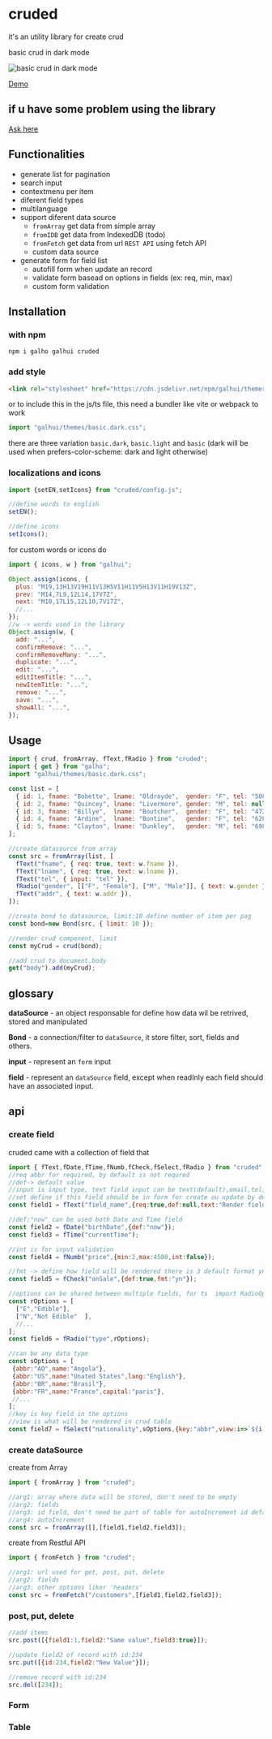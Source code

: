 # cruded

it's an utility library for create crud

basic crud in dark mode

![basic crud in dark mode](/sample/demo.gif)

[Demo](https://AsrielPdS.github.io/?_=cruded)

## if u have some problem using the library

[Ask here](https://github.com/AsrielPdS/cruded/issues)

## Functionalities

- generate list for pagination
- search input
- contextmenu per item
- diferent field types
- multilanguage
- support diferent data source
    - `fromArray` get data from simple array
    - `fromIDB` get data from IndexedDB (todo)
    - `fromFetch` get data from url `REST API` using fetch API 
    - custom data source
- generate form for field list
    - autofill form when update an record
    - validate form basead on options in fields (ex: req, min, max)
    - custom form validation

## Installation

### with npm

```console 
npm i galho galhui cruded 
```

### add style 
```html
<link rel="stylesheet" href="https://cdn.jsdelivr.net/npm/galhui/themes/basic.light.css" />
```
or 
to include this in the js/ts file, this need a bundler like vite or webpack to work
```js
import "galhui/themes/basic.dark.css";
```

there are three variation
`basic.dark`, `basic.light` and `basic` (dark will be used when prefers-color-scheme: dark and light otherwise)

### localizations and icons

```js
import {setEN,setIcons} from "cruded/config.js";

//define words to english
setEN();

//define icons
setIcons();
```

for custom words or icons do

```js
import { icons, w } from "galhui";

Object.assign(icons, {
  plus: "M19,13H13V19H11V13H5V11H11V5H13V11H19V13Z",
  prev: "M14,7L9,12L14,17V7Z",
  next: "M10,17L15,12L10,7V17Z",
  //...
});
//w -> words used in the library
Object.assign(w, {
  add: "...",
  confirmRemove: "...",
  confirmRemoveMany: "...",
  duplicate: "...",
  edit: "...",
  editItemTitle: "...",
  newItemTitle: "...",
  remove: "...",
  save: "...",
  showAll: "...",
});

```

<!-- ### with yarn

` yarn install cruded `

### with cdn

```js
import ... from "https://cdn.jsdelivr.net/npm/cruded/cruded.min.js"
```

or if you prefer this version will declare two global variable called `cruded`
you need to include `galho` as reference

```html
<script src="https://cdn.jsdelivr.net/npm/galho/galho-iife.min.js"></script>
<script src="https://cdn.jsdelivr.net/npm/cruded/cruded-iife.min.js"></script>
``` -->

## Usage
```js
import { crud, fromArray, fText,fRadio } from "cruded";
import { get } from "galho";
import "galhui/themes/basic.dark.css";

const list = [
  { id: 1, fname: "Bobette", lname: "Oldroyde",  gender: "F", tel: "508-974-4484", addr: "Room 1396"  },
  { id: 2, fname: "Quincey", lname: "Livermore", gender: "M", tel: null,           addr: null         },
  { id: 3, fname: "Billye",  lname: "Boutcher",  gender: "F", tel: "472-985-4634", addr: "7th Floor"  },
  { id: 4, fname: "Ardine",  lname: "Bontine",   gender: "F", tel: "620-502-4286", addr: "Suite 63"   },
  { id: 5, fname: "Clayton", lname: "Dunkley",   gender: "M", tel: "698-922-1909", addr: "16th Floor" },
];

//create datasource from array
const src = fromArray(list, [
  fText("fname", { req: true, text: w.fname }),
  fText("lname", { req: true, text: w.lname }),
  fText("tel", { input: "tel" }),
  fRadio("gender", [["F", "Female"], ["M", "Male"]], { text: w.gender }),
  fText("addr", { text: w.addr }),
]);

//create bond to datasource, limit:10 define number of item per pag
const bond=new Bond(src, { limit: 10 });

//render crud component, limit
const myCrud = crud(bond);

//add crud to document.body
get("body").add(myCrud);
```
## glossary

**dataSource** - an object responsable for define how data wil be retrived, stored and manipulated

**Bond** - a connection/filter to `dataSource`, it store filter, sort, fields and others. 

**input** - represent an `form` input

**field** - represent an `dataSource` field, except when readInly each field should have an associated input.

## api
### create field

cruded came with a collection of field that
 
```js
import { fText,fDate,fTime,fNumb,fCheck,fSelect,fRadio } from "cruded";
//req abbr for required, by default is not requred
//def-> default value
//input is input type, text field input can be text(default),email,tel,url,ta(textarea)
//set define if this field should be in form for create ou update by default set is true 
const field1 = fText("field_name",{req:true,def:null,text:"Render field name",input:"email",set:false});

//def:"now" can be used both Date and Time field  
const field2 = fDate("birthDate",{def:"now"});
const field3 = fTime("currentTime");

//int is for input validation
const field4 = fNumb("price",{min:2,max:4500,int:false});

//fmt -> define how field will be rendered there is 3 default format yn->yesNo, tf->trueFalse, icon(default)->check,close icons
const field5 = fCheck("onSale",{def:true,fmt:"yn"});

//options can be shared between multiple fields, for ts  import RadioOption for validation
const rOptions = [
  ["E","Edible"],
  ["N","Not Edible"  ],
  //...
];
const field6 = fRadio("type",rOptions);

//can be any data type
const sOptions = [
 {abbr:"AO",name:"Angola"},
 {abbr:"US",name:"Unated States",lang:"English"},
 {abbr:"BR",name:"Brasil"},
 {abbr:"FR",name:"France",capital:"paris"},
 //...
];
//key is key field in the options
//view is what will be rendered in crud table
const field7 = fSelect("nationality",sOptions,{key:"abbr",view:i=>`${i.name}(${i.abbr})`});
```

### create dataSource

create from Array
```js
import { fromArray } from "cruded";

//arg1: array where data will be stored, don't need to be empty
//arg2: fields
//arg3: id field, don't need be part of table for autoIncrement id default is 'id'
//arg4: autoIncrement
const src = fromArray([],[field1,field2,field3]);
```

create from Restful API

```js
import { fromFetch } from "cruded";

//arg1: url used for get, post, put, delete
//arg2: fields
//arg3: other options liker 'headers'
const src = fromFetch("/customers",[field1,field2,field3]);
```

### post, put, delete

```js
//add items
src.post([{field1:1,field2:"Same value",field3:true}]);

//update field2 of record with id:234
src.put([{id:234,field2:"New Value"}]);

//remove record with id:234
src.del([234]);
```

### Form

### Table
